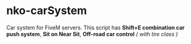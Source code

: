 # nko-carSystem
Car system for FiveM servers.
This script has **Shift+E combination car push system**, **Sit on Near Sit**, **Off-road car control** *( with tire class )*
